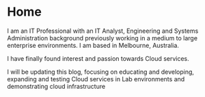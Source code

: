 # Home

I am an IT Professional with an IT Analyst, Engineering and Systems Administration background previously working in a medium to large enterprise environments. I am based in Melbourne, Australia.

I have finally found interest and passion towards Cloud services.

I will be updating this blog, focusing on educating and developing, expanding and testing Cloud services in Lab environments and demonstrating cloud infrastructure

